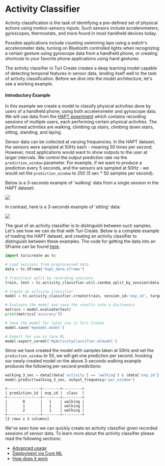 # Activity Classifier

Activity classification is the task of identifying a pre-defined set of physical actions using motion-sensory inputs. Such sensors include accelerometers, gyroscopes, thermostats, and more found in most handheld devices today.

Possible applications include counting swimming laps using a watch's accelerometer data, turning on Bluetooth controlled lights when recognizing a certain gesture using gyroscope data from a handheld phone, or creating shortcuts to your favorite phone applications using hand gestures.

The activity classifier in Turi Create creates a deep learning model capable of detecting  temporal features in sensor data, lending itself well to the task of activity classification. Before we dive into the model architecture, let's see a working example.

#### Introductory Example

In this example we create a model to classify physical activities done by users of a handheld phone, using both accelerometer and gyroscope data. We will use data from the [HAPT experiment](http://archive.ics.uci.edu/ml/datasets/Smartphone-Based+Recognition+of+Human+Activities+and+Postural+Transitions) which contains recording sessions of multiple users, each performing certain physical activities. The performed activities are walking, climbing up stairs, climbing down stairs, sitting, standing, and laying.

Sensor data can be collected at varying frequencies. In the HAPT dataset, the sensors were sampled at 50Hz each - meaning 50 times per second. However, most applications would want to show outputs to the user at larger intervals. We control the output prediction rate via the ```prediction_window``` parameter. For example, if we want to produce a prediction every 5 seconds, and the sensors are sampled at 50Hz - we would set the ```prediction_window``` to 250 (5 sec * 50 samples per second).

Below is a 3-seconds example of 'walking' data from a single session in the HAPT dataset:

<img src="images/walking.png"></img>

In contrast, here is a 3-seconds example of 'sitting' data:

<img src="images/sitting.png"></img>

The goal of an activity classifier is to distinguish between such samples. Let's see how we can do that with Turi Create. Below is a complete example of loading the HAPT dataset, and creating an activity classifier to distinguish between these examples. The code for getting the data into an SFrame can be found [here](data-preperation.md).

```python
import turicreate as tc

# Load sessions from preprocessed data
data = tc.SFrame('hapt_data.sframe')

# Train/test split by recording sessions
train, test = tc.activity_classifier.util.random_split_by_session(data, session_id='exp_id', fraction=0.8)

# Create an activity classifier
model = tc.activity_classifier.create(train, session_id='exp_id', target='activity', prediction_window=50)

# Evaluate the model and save the results into a dictionary
metrics = model.evaluate(test)
print(metrics['accuracy'])

# Save the model for later use in Turi Create
model.save('mymodel.model')

# Export for use in Core ML
model.export_coreml('MyActivityClassifier.mlmodel')
```

Since we have created the model with samples taken at 50Hz and set the ```prediction_window``` to 50, we will get one prediction per second. Invoking our newly created model on the above 3-seconds walking example produces the following per-second predictions:

```python
walking_3_sec = data[(data['activity'] == 'walking') & (data['exp_id'] == 1)][1000:1150]
model.predict(walking_3_sec, output_frequency='per_window')
```
```no-highlight
+---------------+--------+---------+
| prediction_id | exp_id |  class  |
+---------------+--------+---------+
|       0       |   1    | walking |
|       1       |   1    | walking |
|       2       |   1    | walking |
+---------------+--------+---------+
[3 rows x 3 columns]
```

We've seen how we can quickly create an activity classifier given recorded sessions of sensor data. To learn more about the activity classifier please read the following sections:

* [Advanced usage](advanced-usage.md)
* [Deployment via Core ML](export_coreml.md)
* [How does it work](how-it-works.md)